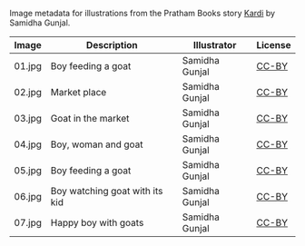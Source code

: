Image metadata for illustrations from the Pratham Books story [Kardi](https://storyweaver.org.in/stories/4020-kardi) by Samidha Gunjal.

Image | Description | Illustrator | License
----- | ----------- | ----------- | -------
01.jpg | Boy feeding a goat | Samidha Gunjal | [CC-BY](https://creativecommons.org/licenses/by/4.0/)
02.jpg | Market place | Samidha Gunjal | [CC-BY](https://creativecommons.org/licenses/by/4.0/)
03.jpg | Goat in the market | Samidha Gunjal | [CC-BY](https://creativecommons.org/licenses/by/4.0/)
04.jpg | Boy, woman and goat | Samidha Gunjal | [CC-BY](https://creativecommons.org/licenses/by/4.0/)
05.jpg | Boy feeding a goat | Samidha Gunjal | [CC-BY](https://creativecommons.org/licenses/by/4.0/)
06.jpg | Boy watching goat with its kid | Samidha Gunjal | [CC-BY](https://creativecommons.org/licenses/by/4.0/)
07.jpg | Happy boy with goats | Samidha Gunjal | [CC-BY](https://creativecommons.org/licenses/by/4.0/)